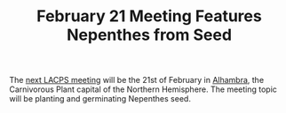 ﻿---
layout: post
title: February 21 Meeting Features Nepenthes from Seed
redirect_from: "/node/77"
---

<div class="field field-name-body field-type-text-with-summary field-label-hidden"><div class="field-items"><div class="field-item even"><p>The <a href="/calendar">next LACPS meeting</a> will be the 21st of February in <a href="/where-to-go">Alhambra</a>, the Carnivorous Plant capital of the Northern Hemisphere.  The meeting topic will be planting and germinating Nepenthes seed.</p>
</div></div></div>
